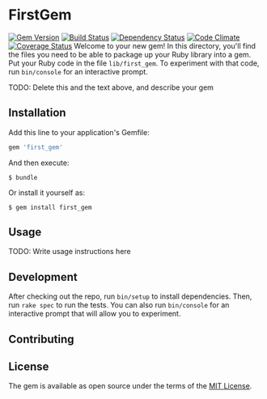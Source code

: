 # FirstGem
[![Gem Version][GV img]][Gem Version]
[![Build Status][BS img]][Build Status]
[![Dependency Status][DS img]][Dependency Status]
[![Code Climate][CC img]][Code Climate]
[![Coverage Status][CS img]][Coverage Status]
Welcome to your new gem! In this directory, you'll find the files you need to be able to package up your Ruby library into a gem. Put your Ruby code in the file `lib/first_gem`. To experiment with that code, run `bin/console` for an interactive prompt.

TODO: Delete this and the text above, and describe your gem

## Installation

Add this line to your application's Gemfile:

```ruby
gem 'first_gem'
```

[Gem Version]: https://rubygems.org/gems/boolean_class
[Build Status]: https://travis-ci.org/elgalu/boolean_class
[travis pull requests]: https://travis-ci.org/elgalu/boolean_class/pull_requests
[Dependency Status]: https://gemnasium.com/elgalu/boolean_class
[Code Climate]: https://codeclimate.com/github/elgalu/boolean_class
[Coverage Status]: https://coveralls.io/github/NathanH05/ruby

[GV img]: https://badge.fury.io/rb/boolean_class.png
[BS img]: https://travis-ci.org/elgalu/boolean_class.png
[DS img]: https://gemnasium.com/elgalu/boolean_class.png
[CC img]: https://codeclimate.com/github/elgalu/boolean_class.png
[CS img]: https://coveralls.io/github/NathanH05/ruby/badge.png?branch=master
And then execute:

    $ bundle

Or install it yourself as:

    $ gem install first_gem

## Usage

TODO: Write usage instructions here

## Development

After checking out the repo, run `bin/setup` to install dependencies. Then, run `rake spec` to run the tests. You can also run `bin/console` for an interactive prompt that will allow you to experiment.

<!-- To install this gem onto your local machine, run `bundle exec rake install`. To release a new version, update the version number in `version.rb`, and then run `bundle exec rake release`, which will create a git tag for the version, push git commits and tags, and push the `.gem` file to [rubygems.org](https://rubygems.org). -->

## Contributing


## License

The gem is available as open source under the terms of the [MIT License](http://opensource.org/licenses/MIT).

